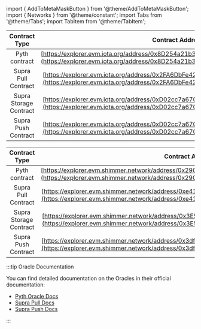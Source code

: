 import { AddToMetaMaskButton } from '@theme/AddToMetaMaskButton';
import { Networks } from '@theme/constant';
import Tabs from '@theme/Tabs';
import TabItem from '@theme/TabItem';

<Tabs groupId='network'>
<TabItem value='iota' label='IOTA EVM'>

|     Contract Type      |                                                                           Contract Address                                                                           |
|:----------------------:|:--------------------------------------------------------------------------------------------------------------------------------------------------------------------:|
|     Pyth contract      | [https://explorer.evm.iota.org/address/0x8D254a21b3C86D32F7179855531CE99164721933](https://explorer.evm.iota.org/address/0x8D254a21b3C86D32F7179855531CE99164721933) |
|  Supra Pull Contract   | [https://explorer.evm.iota.org/address/0x2FA6DbFe4291136Cf272E1A3294362b6651e8517](https://explorer.evm.iota.org/address/0x2FA6DbFe4291136Cf272E1A3294362b6651e8517) |
| Supra Storage Contract | [https://explorer.evm.iota.org/address/0xD02cc7a670047b6b012556A88e275c685d25e0c9](https://explorer.evm.iota.org/address/0xD02cc7a670047b6b012556A88e275c685d25e0c9) |
|  Supra Push Contract   | [https://explorer.evm.iota.org/address/0xD02cc7a670047b6b012556A88e275c685d25e0c9](https://explorer.evm.iota.org/address/0xD02cc7a670047b6b012556A88e275c685d25e0c9) |

</TabItem>
<TabItem value='shimmer' label='ShimmerEVM'>

|     Contract Type      |                                                                           Contract Address                                                                           |
|:----------------------:|:--------------------------------------------------------------------------------------------------------------------------------------------------------------------:|
|     Pyth contract      | [https://explorer.evm.shimmer.network/address/0x290f23E4a034Db5237edCb5aA2D94Acb4DD19fD2](https://explorer.evm.shimmer.network/address/0x290f23E4a034Db5237edCb5aA2D94Acb4DD19fD2) |
|  Supra Pull Contract   | [https://explorer.evm.shimmer.network/address/0xe41444462709484272F54371F3f53bBF900Ec49E](https://explorer.evm.shimmer.network/address/0xe41444462709484272F54371F3f53bBF900Ec49E) |
| Supra Storage Contract | [https://explorer.evm.shimmer.network/address/0x3E5E89d14576cE9f20a8347aA682517fe65B4ACB](https://explorer.evm.shimmer.network/address/0x3E5E89d14576cE9f20a8347aA682517fe65B4ACB) |
|  Supra Push Contract   | [https://explorer.evm.shimmer.network/address/0x3df842b27c997cEc63160E79CB4398c82645A1c3](https://explorer.evm.shimmer.network/address/0x3df842b27c997cEc63160E79CB4398c82645A1c3) |

</TabItem>
</Tabs>

:::tip Oracle Documentation

You can find detailed documentation on the Oracles in their official documentation:

* [Pyth Oracle Docs](https://docs.pyth.network/price-feeds/contract-addresses/evm) 
* [Supra Pull Docs](https://gb-docs.supraoracles.com/docs/data-feeds/pull-model/networks)
* [Supra Push Docs](https://gb-docs.supraoracles.com/docs/data-feeds/decentralized/networks)

:::
